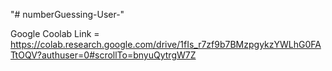 "# numberGuessing-User-" 

Google Coolab Link = https://colab.research.google.com/drive/1fIs_r7zf9b7BMzpgykzYWLhG0FATtOQV?authuser=0#scrollTo=bnyuQytrgW7Z